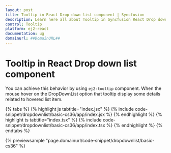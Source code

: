 ```yaml
---
layout: post
title: Tooltip in React Drop down list component | Syncfusion
description: Learn here all about Tooltip in Syncfusion React Drop down list component of Syncfusion Essential JS 2 and more.
control: Tooltip 
platform: ej2-react
documentation: ug
domainurl: ##DomainURL##
---
```


# Tooltip in React Drop down list component

You can achieve this behavior by using `ej2-tooltip` component. When the mouse hover on the DropDownList option that tooltip display some details related to hovered list item.

{% tabs %}
{% highlight js tabtitle="index.jsx" %}
{% include code-snippet/dropdownlist/basic-cs36/app/index.jsx %}
{% endhighlight %}
{% highlight ts tabtitle="index.tsx" %}
{% include code-snippet/dropdownlist/basic-cs36/app/index.tsx %}
{% endhighlight %}
{% endtabs %}

 {% previewsample "page.domainurl/code-snippet/dropdownlist/basic-cs36" %}
